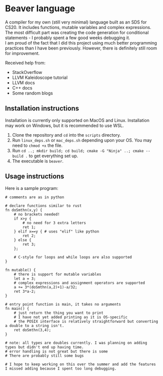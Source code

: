 # Beaver language
A compiler for my own (still very minimal) language built as an SDS for CS20. It includes functions, mutable variables and complex expressions. \
The most difficult part was creating the code generation for conditional statements - I probably spent a few good weeks debugging it. \
I am proud of the fact that I did this project using much better programming practices than I have been previously. However, there is definitely still room for improvement.

Received help from:
- StackOverflow
- LLVM Kaleidoscope tutorial
- LLVM docs
- C++ docs
- Some random blogs

## Installation instructions
Installation is currently only supported on MacOS and Linux. Installation may work on Windows, but it is recommended to use WSL.
1. Clone the repository and ``cd`` into the ``scripts`` directory.
2. Run ``linux_deps.sh`` or ``mac_deps.sh`` depending upon your OS. You may need to ``chmod +x`` the file.
3. Run ``cd ..; mkdir build; cd build; cmake -G "Ninja" ..; cmake --build .`` to get everything set up.
4. The executable is ``beaver``.

## Usage instructions
Here is a sample program:
```
# comments are as in python

# declare functions similar to rust
fn doSmthn(x,y) {
    # no brackets needed!
    if x>y {
        # no need for 3 extra letters
        ret 1;
    } elif x==y { # uses "elif" like python
        ret 2;
    } else {
        ret 3;
    };

    # C-style for loops and while loops are also supported
}

fn mutable() {
    # there is support for mutable variables
    let a = 3;
    # complex expressions and assignment operators are supported
    a += 3*(doSmthn(a,2)+1)-a/32;
    ret 3*a-2;
}

# entry point function is main, it takes no arguments
fn main() {
    # just return the thing you want to print
    # I have not yet added printing as it is OS-specific
    # the POSIX interface is relatively straightforward but converting a double to a string isn't.
    ret doSmthn(3,4);
}

# note: all types are doubles currently. I was planning on adding types but didn't end up having time.
# error handling is not great but there is some
# There are probably still some bugs

# I hope to keep working on this over the summer and add the features I missed adding because I spent too long debugging.
```